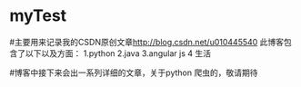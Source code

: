 # myTest
#主要用来记录我的CSDN原创文章<http://blog.csdn.net/u010445540>
此博客包含了以下以及方面：
1.python
2.java
3.angular js
4 生活

#博客中接下来会出一系列详细的文章，关于python 爬虫的，敬请期待
